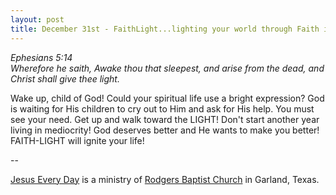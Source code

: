 ```yaml
---
layout: post
title: December 31st - FaithLight...lighting your world through Faith in
---
```


_Ephesians 5:14  
Wherefore he saith, Awake thou that sleepest, and arise from the
dead, and Christ shall give thee light._

Wake up, child of God! Could your spiritual life use a bright
expression? God is waiting for His children to cry out to Him and ask
for His help. You must see your need. Get up and walk toward the
LIGHT! Don't start another year living in mediocrity! God deserves
better and He wants to make you better! FAITH-LIGHT will ignite your
life!

 --

<a href=http://jesuseveryday.net>Jesus Every Day</a> is a ministry of <a href=http://rodgersbaptist.net>Rodgers Baptist Church</a> in Garland, Texas.
